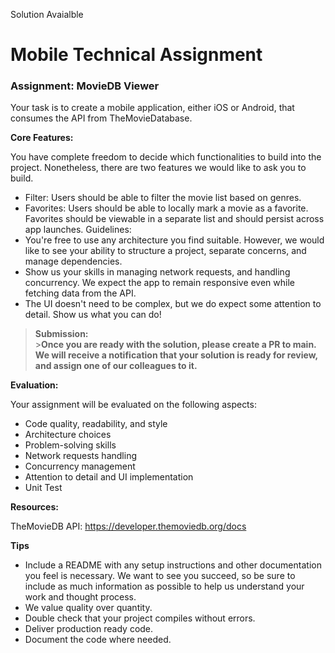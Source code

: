 Solution Avaialble
# Mobile Technical Assignment

### Assignment: MovieDB Viewer

Your task is to create a mobile application, either iOS or Android, that consumes the API from TheMovieDatabase.

**Core Features:**

You have complete freedom to decide which functionalities to build into the project. Nonetheless, there are two features we would like to ask you to build.

- Filter: Users should be able to filter the movie list based on genres.
- Favorites: Users should be able to locally mark a movie as a favorite. Favorites should be viewable in a separate list and should persist across app launches.
  Guidelines:
- You're free to use any architecture you find suitable. However, we would like to see your ability to structure a project, separate concerns, and manage dependencies.
- Show us your skills in managing network requests, and handling concurrency. We expect the app to remain responsive even while fetching data from the API.
- The UI doesn't need to be complex, but we do expect some attention to detail. Show us what you can do!

> **Submission:**<br> >**Once you are ready with the solution, please create a PR to main. We will receive a notification that your solution is ready for review, and assign one of our colleagues to it.**

**Evaluation:**

Your assignment will be evaluated on the following aspects:

- Code quality, readability, and style
- Architecture choices
- Problem-solving skills
- Network requests handling
- Concurrency management
- Attention to detail and UI implementation
- Unit Test

**Resources:**

TheMovieDB API: https://developer.themoviedb.org/docs

**Tips**

- Include a README with any setup instructions and other documentation you feel is necessary. We want to see you succeed, so be sure to include as much information as possible to help us understand your work and thought process.
- We value quality over quantity.
- Double check that your project compiles without errors.
- Deliver production ready code.
- Document the code where needed.
